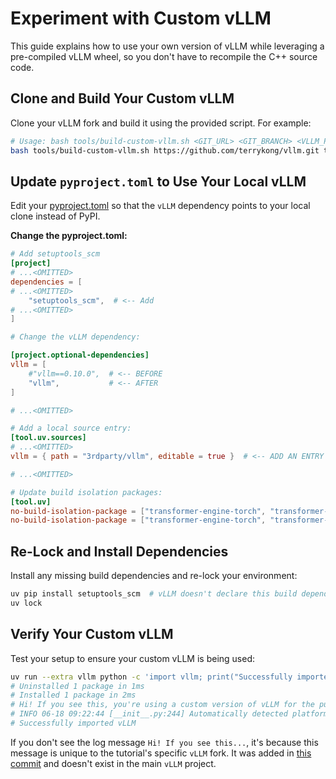 # Experiment with Custom vLLM

This guide explains how to use your own version of vLLM while leveraging a pre-compiled vLLM wheel, so you don't have to recompile the C++ source code.

## Clone and Build Your Custom vLLM

Clone your vLLM fork and build it using the provided script. For example:

```sh
# Usage: bash tools/build-custom-vllm.sh <GIT_URL> <GIT_BRANCH> <VLLM_PRECOMILED_WHEEL_COMMIT>
bash tools/build-custom-vllm.sh https://github.com/terrykong/vllm.git terryk/demo-custom-vllm a3319f4f04fbea7defe883e516df727711e516cd
```
## Update `pyproject.toml` to Use Your Local vLLM
Edit your [pyproject.toml](https://github.com/NVIDIA-NeMo/RL/blob/main/pyproject.toml) so that the  `vLLM`  dependency points to your local clone instead of PyPI.

**Change the pyproject.toml:**
```toml
# Add setuptools_scm
[project]
# ...<OMITTED>
dependencies = [
# ...<OMITTED>
    "setuptools_scm",  # <-- Add
# ...<OMITTED>
]

# Change the vLLM dependency:

[project.optional-dependencies]
vllm = [
    #"vllm==0.10.0",  # <-- BEFORE
    "vllm",           # <-- AFTER
]

# ...<OMITTED>

# Add a local source entry:
[tool.uv.sources]
# ...<OMITTED>
vllm = { path = "3rdparty/vllm", editable = true }  # <-- ADD AN ENTRY

# ...<OMITTED>

# Update build isolation packages:
[tool.uv]
no-build-isolation-package = ["transformer-engine-torch", "transformer-engine"]          # <-- BEFORE
no-build-isolation-package = ["transformer-engine-torch", "transformer-engine", "vllm"]  # <-- AFTER
```
## Re-Lock and Install Dependencies
Install any missing build dependencies and re-lock your environment:

```sh
uv pip install setuptools_scm  # vLLM doesn't declare this build dependency so we install it manually
uv lock
```
## Verify Your Custom vLLM
Test your setup to ensure your custom vLLM is being used:
```sh
uv run --extra vllm python -c 'import vllm; print("Successfully imported vLLM")'
# Uninstalled 1 package in 1ms
# Installed 1 package in 2ms
# Hi! If you see this, you're using a custom version of vLLM for the purposes of this tutorial
# INFO 06-18 09:22:44 [__init__.py:244] Automatically detected platform cuda.
# Successfully imported vLLM
```

If you don't see the log message `Hi! If you see this...`, it's because this message is unique to the tutorial's specific `vLLM` fork. It was added in [this commit](https://github.com/terrykong/vllm/commit/69d5add744e51b988e985736f35c162d3e87b683) and doesn't exist in the main `vLLM` project.
